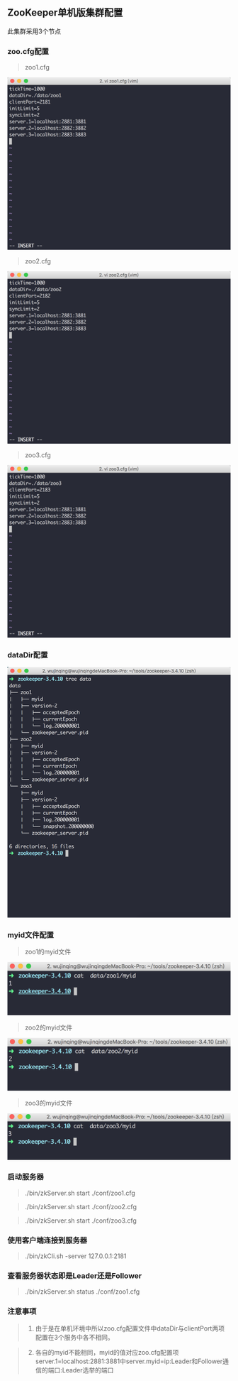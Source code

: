 ## ZooKeeper单机版集群配置
此集群采用3个节点

### zoo.cfg配置
> zoo1.cfg

![zoo1.cfg](img/zoo1.png "zoo1.cfg")

> zoo2.cfg

![zoo2.cfg](img/zoo2.png "zoo2.cfg")

> zoo3.cfg

![zoo3.cfg](img/zoo3.png "zoo3.cfg")

### dataDir配置
![dataDir](img/dataDir.png "dataDir")

### myid文件配置
> zoo1的myid文件

![myid](img/zoo1_myid.png "myid")

> zoo2的myid文件

![myid](img/zoo2_myid.png "myid")

> zoo3的myid文件

![myid](img/zoo3_myid.png "myid")

### 启动服务器

> ./bin/zkServer.sh start ./conf/zoo1.cfg

> ./bin/zkServer.sh start ./conf/zoo2.cfg

> ./bin/zkServer.sh start ./conf/zoo3.cfg

### 使用客户端连接到服务器

> ./bin/zkCli.sh -server 127.0.0.1:2181

### 查看服务器状态即是Leader还是Follower

> ./bin/zkServer.sh status ./conf/zoo1.cfg

### 注意事项

> 1. 由于是在单机环境中所以zoo.cfg配置文件中dataDir与clientPort两项配置在3个服务中各不相同。

> 2. 各自的myid不能相同，myid的值对应zoo.cfg配置项server.1=localhost:2881:3881中server.myid=ip:Leader和Follower通信的端口:Leader选举的端口








